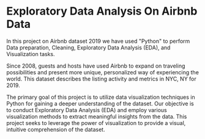 # Exploratory Data Analysis On Airbnb Data 
In this project on Airbnb dataset 2019 we have used "Python" to perform Data preparation, Cleaning, Exploratory Data Analysis (EDA), and Visualization tasks.

Since 2008, guests and hosts have used Airbnb to expand on traveling possibilities and present more unique, personalized way of experiencing the world. This dataset describes the listing activity and metrics in NYC, NY for 2019.

The primary goal of this project is to utilize data visualization techniques in Python for gaining a deeper understanding of the dataset. Our objective is to conduct Exploratory Data Analysis (EDA) and employ various visualization methods to extract meaningful insights from the data. This project seeks to leverage the power of visualization to provide a visual, intuitive comprehension of the dataset.
